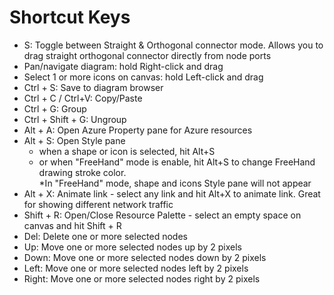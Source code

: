 # Shortcut Keys

* S: Toggle between Straight & Orthogonal connector mode. Allows you to drag straight orthogonal connector directly from node ports
* Pan/navigate diagram: hold Right-click and drag
* Select 1 or more icons on canvas: hold Left-click and drag
* Ctrl + S: Save to diagram browser
* Ctrl + C / Ctrl+V: Copy/Paste
* Ctrl + G: Group
*  Ctrl + Shift + G: Ungroup
* Alt + A: Open Azure Property pane for Azure resources
* Alt + S: Open Style pane
  * when a shape or icon is selected, hit Alt+S
  * or when "FreeHand" mode is enable, hit Alt+S to change FreeHand drawing stroke color.  
    *In "FreeHand" mode, shape and icons Style pane will not appear
* Alt + X: Animate link - select any link and hit Alt+X to animate link. Great for showing different network traffic
*  Shift + R: Open/Close Resource Palette - select an empty space on canvas and hit Shift + R
*  Del: Delete one or more selected nodes
*  Up: Move one or more selected nodes up by 2 pixels
*  Down: Move one or more selected nodes down by 2 pixels
*  Left: Move one or more selected nodes left by 2 pixels
*  Right: Move one or more selected nodes right by 2 pixels
